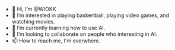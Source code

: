 - 👋 Hi, I’m @WIOKK
- 👀 I’m interested in playing baskertball, playing video games, and watching movies.
- 🌱 I’m currently learning how to use AI.
- 💞️ I’m looking to collaborate on people who interesting in AI.
- 📫 How to reach me, I'm everwhere.

<!---
WIOKK/WIOKK is a ✨ special ✨ repository because its `README.md` (this file) appears on your GitHub profile.
You can click the Preview link to take a look at your changes.
--->
